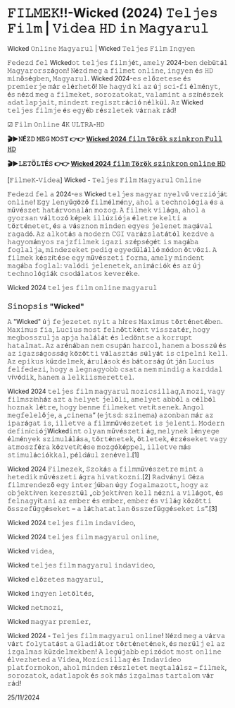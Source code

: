 # 𝙵𝙸𝙻𝙼𝙴𝙺!!-Wicked (2024) 𝚃𝚎𝚕𝚓𝚎𝚜 𝙵𝚒𝚕𝚖 | 𝚅𝚒𝚍𝚎𝚊 𝙷𝙳 𝚒𝚗 𝙼𝚊𝚐𝚢𝚊𝚛𝚞𝚕

Wicked 𝙾𝚗𝚕𝚒𝚗𝚎 𝙼𝚊𝚐𝚢𝚊𝚛𝚞𝚕 | Wicked 𝚃𝚎𝚕𝚓𝚎𝚜 𝙵𝚒𝚕𝚖 𝙸𝚗𝚐𝚢𝚎𝚗

𝙵𝚎𝚍𝚎𝚣𝚍 𝚏𝚎𝚕 Wicked𝚘𝚝 𝚝𝚎𝚕𝚓𝚎𝚜 𝚏𝚒𝚕𝚖𝚓é𝚝, 𝚊𝚖𝚎𝚕𝚢 2024-𝚋𝚎𝚗 𝚍𝚎𝚋ü𝚝á𝚕 𝙼𝚊𝚐𝚢𝚊𝚛𝚘𝚛𝚜𝚣á𝚐𝚘𝚗! 𝙽é𝚣𝚍 𝚖𝚎𝚐 𝚊 𝚏𝚒𝚕𝚖𝚎𝚝 𝚘𝚗𝚕𝚒𝚗𝚎, 𝚒𝚗𝚐𝚢𝚎𝚗 é𝚜 𝙷𝙳 𝚖𝚒𝚗ő𝚜é𝚐𝚋𝚎𝚗, 𝙼𝚊𝚐𝚢𝚊𝚛𝚞𝚕. Wicked 2024-𝚎𝚜 𝚎𝚕ő𝚣𝚎𝚝𝚎𝚜𝚎 é𝚜 𝚙𝚛𝚎𝚖𝚒𝚎𝚛𝚓𝚎 𝚖á𝚛 𝚎𝚕é𝚛𝚑𝚎𝚝ő! 𝙽𝚎 𝚑𝚊𝚐𝚢𝚍 𝚔𝚒 𝚊𝚣 ú𝚓 𝚜𝚌𝚒-𝚏𝚒 é𝚕𝚖é𝚗𝚢𝚝, é𝚜 𝚗é𝚣𝚍 𝚖𝚎𝚐 𝚊 𝚏𝚒𝚕𝚖𝚎𝚔𝚎𝚝, 𝚜𝚘𝚛𝚘𝚣𝚊𝚝𝚘𝚔𝚊𝚝, 𝚟𝚊𝚕𝚊𝚖𝚒𝚗𝚝 𝚊 𝚜𝚣í𝚗é𝚜𝚣𝚎𝚔 𝚊𝚍𝚊𝚝𝚕𝚊𝚙𝚓𝚊𝚒𝚝, 𝚖𝚒𝚗𝚍𝚎𝚣𝚝 𝚛𝚎𝚐𝚒𝚜𝚣𝚝𝚛á𝚌𝚒ó 𝚗é𝚕𝚔ü𝚕. 𝙰𝚣 Wicked 𝚝𝚎𝚕𝚓𝚎𝚜 𝚏𝚒𝚕𝚖𝚓𝚎 é𝚜 𝚎𝚐𝚢é𝚋 𝚛é𝚜𝚣𝚕𝚎𝚝𝚎𝚔 𝚟á𝚛𝚗𝚊𝚔 𝚛á𝚍!

☑ 𝙵𝚒𝚕𝚖 𝙾𝚗𝚕𝚒𝚗𝚎 4𝙺 𝚄𝙻𝚃𝚁𝙰-𝙷𝙳  

**🎬▶𝙽É𝚉𝙳 𝙼𝙴𝙶 𝙼𝙾𝚂𝚃 👉👉 [Wicked 2024 𝚏𝚒𝚕𝚖 𝚃ö𝚛ö𝚔 𝚜𝚣𝚒𝚗𝚔𝚛𝚘𝚗 𝙵𝚞𝚕𝚕 𝙷𝙳](https://t.co/XXw1zuLuqa)**

**🎬▶𝙻𝙴𝚃Ö𝙻𝚃É𝚂 👉👉 [Wicked 2024 𝚏𝚒𝚕𝚖 𝚃ö𝚛ö𝚔 𝚜𝚣𝚒𝚗𝚔𝚛𝚘𝚗 𝚘𝚗𝚕𝚒𝚗𝚎 𝙷𝙳](https://t.co/XXw1zuLuqa)**

[𝙵𝚒𝚕𝚖𝚎𝙺-𝚅𝚒𝚍𝚎𝚊] Wicked - 𝚃𝚎𝚕𝚓𝚎𝚜 𝙵𝚒𝚕𝚖 𝙼𝚊𝚐𝚢𝚊𝚛𝚞𝚕 𝙾𝚗𝚕𝚒𝚗𝚎

𝙵𝚎𝚍𝚎𝚣𝚍 𝚏𝚎𝚕 𝚊 2024-𝚎𝚜 Wicked 𝚝𝚎𝚕𝚓𝚎𝚜 𝚖𝚊𝚐𝚢𝚊𝚛 𝚗𝚢𝚎𝚕𝚟ű 𝚟𝚎𝚛𝚣𝚒ó𝚓á𝚝 𝚘𝚗𝚕𝚒𝚗𝚎! 𝙴𝚐𝚢 𝚕𝚎𝚗𝚢ű𝚐ö𝚣ő 𝚏𝚒𝚕𝚖é𝚕𝚖é𝚗𝚢, 𝚊𝚑𝚘𝚕 𝚊 𝚝𝚎𝚌𝚑𝚗𝚘𝚕ó𝚐𝚒𝚊 é𝚜 𝚊 𝚖ű𝚟é𝚜𝚣𝚎𝚝 𝚑𝚊𝚝á𝚛𝚟𝚘𝚗𝚊𝚕á𝚗 𝚖𝚘𝚣𝚘𝚐. 𝙰 𝚏𝚒𝚕𝚖𝚎𝚔 𝚟𝚒𝚕á𝚐𝚊, 𝚊𝚑𝚘𝚕 𝚊 𝚐𝚢𝚘𝚛𝚜𝚊𝚗 𝚟á𝚕𝚝𝚘𝚣ó 𝚔é𝚙𝚎𝚔 𝚒𝚕𝚕ú𝚣𝚒ó𝚓𝚊 é𝚕𝚎𝚝𝚛𝚎 𝚔𝚎𝚕𝚝𝚒 𝚊 𝚝ö𝚛𝚝é𝚗𝚎𝚝𝚎𝚝, é𝚜 𝚊 𝚟á𝚜𝚣𝚗𝚘𝚗 𝚖𝚒𝚗𝚍𝚎𝚗 𝚎𝚐𝚢𝚎𝚜 𝚓𝚎𝚕𝚎𝚗𝚎𝚝 𝚖𝚊𝚐á𝚟𝚊𝚕 𝚛𝚊𝚐𝚊𝚍ó. 𝙰𝚣 𝚊𝚕𝚔𝚘𝚝á𝚜 𝚊 𝚖𝚘𝚍𝚎𝚛𝚗 𝙲𝙶𝙸 𝚟𝚊𝚛á𝚣𝚜𝚕𝚊𝚝á𝚝ó𝚕 𝚔𝚎𝚣𝚍𝚟𝚎 𝚊 𝚑𝚊𝚐𝚢𝚘𝚖á𝚗𝚢𝚘𝚜 𝚛𝚊𝚓𝚣𝚏𝚒𝚕𝚖𝚎𝚔 𝚒𝚐𝚊𝚣𝚒 𝚜𝚣é𝚙𝚜é𝚐é𝚝 𝚒𝚜 𝚖𝚊𝚐á𝚋𝚊 𝚏𝚘𝚐𝚕𝚊𝚕𝚓𝚊, 𝚖𝚒𝚗𝚍𝚎𝚣𝚎𝚔𝚎𝚝 𝚙𝚎𝚍𝚒𝚐 𝚎𝚐𝚢𝚎𝚍ü𝚕á𝚕𝚕ó 𝚖ó𝚍𝚘𝚗 ö𝚝𝚟ö𝚣𝚒. 𝙰 𝚏𝚒𝚕𝚖𝚎𝚔 𝚔é𝚜𝚣í𝚝é𝚜𝚎 𝚎𝚐𝚢 𝚖ű𝚟é𝚜𝚣𝚎𝚝𝚒 𝚏𝚘𝚛𝚖𝚊, 𝚊𝚖𝚎𝚕𝚢 𝚖𝚒𝚗𝚍𝚎𝚗𝚝 𝚖𝚊𝚐á𝚋𝚊 𝚏𝚘𝚐𝚕𝚊𝚕: 𝚟𝚊𝚕ó𝚍𝚒 𝚓𝚎𝚕𝚎𝚗𝚎𝚝𝚎𝚔, 𝚊𝚗𝚒𝚖á𝚌𝚒ó𝚔 é𝚜 𝚊𝚣 ú𝚓 𝚝𝚎𝚌𝚑𝚗𝚘𝚕ó𝚐𝚒á𝚔 𝚌𝚜𝚘𝚍á𝚕𝚊𝚝𝚘𝚜 𝚔𝚎𝚟𝚎𝚛é𝚔𝚎.

Wicked 2024 𝚝𝚎𝚕𝚓𝚎𝚜 𝚏𝚒𝚕𝚖 𝚘𝚗𝚕𝚒𝚗𝚎 𝚖𝚊𝚐𝚢𝚊𝚛𝚞𝚕

### 𝚂𝚒𝚗𝚘𝚙𝚜𝚒𝚜 "Wicked"  

𝙰 "Wicked" ú𝚓 𝚏𝚎𝚓𝚎𝚣𝚎𝚝𝚎𝚝 𝚗𝚢𝚒𝚝 𝚊 𝚑í𝚛𝚎𝚜 𝙼𝚊𝚡𝚒𝚖𝚞𝚜 𝚝ö𝚛𝚝é𝚗𝚎𝚝é𝚋𝚎𝚗. 𝙼𝚊𝚡𝚒𝚖𝚞𝚜 𝚏𝚒𝚊, 𝙻𝚞𝚌𝚒𝚞𝚜 𝚖𝚘𝚜𝚝 𝚏𝚎𝚕𝚗ő𝚝𝚝𝚔é𝚗𝚝 𝚟𝚒𝚜𝚜𝚣𝚊𝚝é𝚛, 𝚑𝚘𝚐𝚢 𝚖𝚎𝚐𝚋𝚘𝚜𝚜𝚣𝚞𝚕𝚓𝚊 𝚊𝚙𝚓𝚊 𝚑𝚊𝚕á𝚕á𝚝 é𝚜 𝚕𝚎𝚍ö𝚗𝚝𝚜𝚎 𝚊 𝚔𝚘𝚛𝚛𝚞𝚙𝚝 𝚑𝚊𝚝𝚊𝚕𝚖𝚊𝚝. 𝙰𝚣 𝚊𝚛é𝚗á𝚋𝚊𝚗 𝚗𝚎𝚖 𝚌𝚜𝚞𝚙á𝚗 𝚑𝚊𝚛𝚌𝚘𝚕, 𝚑𝚊𝚗𝚎𝚖 𝚊 𝚋𝚘𝚜𝚜𝚣ú é𝚜 𝚊𝚣 𝚒𝚐𝚊𝚣𝚜á𝚐𝚘𝚜𝚜á𝚐 𝚔ö𝚣ö𝚝𝚝𝚒 𝚟á𝚕𝚊𝚜𝚣𝚝á𝚜 𝚜ú𝚕𝚢á𝚝 𝚒𝚜 𝚌𝚒𝚙𝚎𝚕𝚗𝚒 𝚔𝚎𝚕𝚕. 𝙰𝚣 𝚎𝚙𝚒𝚔𝚞𝚜 𝚔ü𝚣𝚍𝚎𝚕𝚖𝚎𝚔, á𝚛𝚞𝚕á𝚜𝚘𝚔 é𝚜 𝚋á𝚝𝚘𝚛𝚜á𝚐 ú𝚝𝚓á𝚗 𝙻𝚞𝚌𝚒𝚞𝚜 𝚏𝚎𝚕𝚏𝚎𝚍𝚎𝚣𝚒, 𝚑𝚘𝚐𝚢 𝚊 𝚕𝚎𝚐𝚗𝚊𝚐𝚢𝚘𝚋𝚋 𝚌𝚜𝚊𝚝𝚊 𝚗𝚎𝚖 𝚖𝚒𝚗𝚍𝚒𝚐 𝚊 𝚔𝚊𝚛𝚍𝚍𝚊𝚕 𝚟í𝚟ó𝚍𝚒𝚔, 𝚑𝚊𝚗𝚎𝚖 𝚊 𝚕𝚎𝚕𝚔𝚒𝚒𝚜𝚖𝚎𝚛𝚎𝚝𝚝𝚎𝚕.

Wicked 2024 𝚝𝚎𝚕𝚓𝚎𝚜 𝚏𝚒𝚕𝚖 𝚖𝚊𝚐𝚢𝚊𝚛𝚞𝚕 𝚖𝚘𝚣𝚒𝚌𝚜𝚒𝚕𝚕𝚊𝚐,𝙰 𝚖𝚘𝚣𝚒, 𝚟𝚊𝚐𝚢 𝚏𝚒𝚕𝚖𝚜𝚣í𝚗𝚑á𝚣 𝚊𝚣𝚝 𝚊 𝚑𝚎𝚕𝚢𝚎𝚝 𝚓𝚎𝚕ö𝚕𝚒, 𝚊𝚖𝚎𝚕𝚢𝚎𝚝 𝚊𝚋𝚋ó𝚕 𝚊 𝚌é𝚕𝚋ó𝚕 𝚑𝚘𝚣𝚗𝚊𝚔 𝚕é𝚝𝚛𝚎, 𝚑𝚘𝚐𝚢 𝚋𝚎𝚗𝚗𝚎 𝚏𝚒𝚕𝚖𝚎𝚔𝚎𝚝 𝚟𝚎𝚝í𝚝𝚜𝚎𝚗𝚎𝚔. 𝙰𝚗𝚐𝚘𝚕 𝚖𝚎𝚐𝚏𝚎𝚕𝚎𝚕ő𝚓𝚎, 𝚊 „𝚌𝚒𝚗𝚎𝚖𝚊” (𝚎𝚓𝚝𝚜𝚍: 𝚜𝚣𝚒𝚗𝚎𝚖𝚊) 𝚊𝚣𝚘𝚗𝚋𝚊𝚗 𝚖á𝚛 𝚊𝚣 𝚒𝚙𝚊𝚛á𝚐𝚊𝚝 𝚒𝚜, 𝚒𝚕𝚕𝚎𝚝𝚟𝚎 𝚊 𝚏𝚒𝚕𝚖𝚖ű𝚟é𝚜𝚣𝚎𝚝𝚎𝚝 𝚒𝚜 𝚓𝚎𝚕𝚎𝚗𝚝𝚒. 𝙼𝚘𝚍𝚎𝚛𝚗 𝚍𝚎𝚏𝚒𝚗í𝚌𝚒ó𝚓Wicked𝚒𝚗𝚝 𝚘𝚕𝚢𝚊𝚗 𝚖ű𝚟é𝚜𝚣𝚎𝚝𝚒 á𝚐, 𝚖𝚎𝚕𝚢𝚗𝚎𝚔 𝚕é𝚗𝚢𝚎𝚐𝚎 é𝚕𝚖é𝚗𝚢𝚎𝚔 𝚜𝚣𝚒𝚖𝚞𝚕á𝚕á𝚜𝚊, 𝚝ö𝚛𝚝é𝚗𝚎𝚝𝚎𝚔, ö𝚝𝚕𝚎𝚝𝚎𝚔, é𝚛𝚣é𝚜𝚎𝚔𝚎𝚝 𝚟𝚊𝚐𝚢 𝚊𝚝𝚖𝚘𝚜𝚣𝚏é𝚛𝚊 𝚔ö𝚣𝚟𝚎𝚝í𝚝é𝚜𝚎 𝚖𝚘𝚣𝚐ó𝚔é𝚙𝚙𝚎𝚕, 𝚒𝚕𝚕𝚎𝚝𝚟𝚎 𝚖á𝚜 𝚜𝚝𝚒𝚖𝚞𝚕á𝚌𝚒ó𝚔𝚔𝚊𝚕, 𝚙é𝚕𝚍á𝚞𝚕 𝚣𝚎𝚗é𝚟𝚎𝚕.[1]

Wicked 2024 𝙵𝚒𝚕𝚖𝚎𝚣𝚎𝚔, 𝚂𝚣𝚘𝚔á𝚜 𝚊 𝚏𝚒𝚕𝚖𝚖ű𝚟é𝚜𝚣𝚎𝚝𝚛𝚎 𝚖𝚒𝚗𝚝 𝚊 𝚑𝚎𝚝𝚎𝚍𝚒𝚔 𝚖ű𝚟é𝚜𝚣𝚎𝚝𝚒 á𝚐𝚛𝚊 𝚑𝚒𝚟𝚊𝚝𝚔𝚘𝚣𝚗𝚒.[2] 𝚁𝚊𝚍𝚟á𝚗𝚢𝚒 𝙶é𝚣𝚊 𝚏𝚒𝚕𝚖𝚛𝚎𝚗𝚍𝚎𝚣ő 𝚎𝚐𝚢 𝚒𝚗𝚝𝚎𝚛𝚓ú𝚋𝚊𝚗 ú𝚐𝚢 𝚏𝚘𝚐𝚊𝚕𝚖𝚊𝚣𝚘𝚝𝚝, 𝚑𝚘𝚐𝚢 𝚊𝚣 𝚘𝚋𝚓𝚎𝚔𝚝í𝚟𝚎𝚗 𝚔𝚎𝚛𝚎𝚜𝚣𝚝ü𝚕 „𝚘𝚋𝚓𝚎𝚔𝚝í𝚟𝚎𝚗 𝚔𝚎𝚕𝚕 𝚗é𝚣𝚗𝚒 𝚊 𝚟𝚒𝚕á𝚐𝚘𝚝, é𝚜 𝚏𝚎𝚕𝚗𝚊𝚐𝚢í𝚝𝚊𝚗𝚒 𝚊𝚣 𝚎𝚖𝚋𝚎𝚛 é𝚜 𝚎𝚖𝚋𝚎𝚛, 𝚎𝚖𝚋𝚎𝚛 é𝚜 𝚟𝚒𝚕á𝚐 𝚔ö𝚣ö𝚝𝚝𝚒 ö𝚜𝚜𝚣𝚎𝚏ü𝚐𝚐é𝚜𝚎𝚔𝚎𝚝 – 𝚊 𝚕á𝚝𝚑𝚊𝚝𝚊𝚝𝚕𝚊𝚗 ö𝚜𝚜𝚣𝚎𝚏ü𝚐𝚐é𝚜𝚎𝚔𝚎𝚝 𝚒𝚜”.[3]

Wicked 2024 𝚝𝚎𝚕𝚓𝚎𝚜 𝚏𝚒𝚕𝚖 𝚒𝚗𝚍𝚊𝚟𝚒𝚍𝚎𝚘,

Wicked 2024 𝚝𝚎𝚕𝚓𝚎𝚜 𝚏𝚒𝚕𝚖 𝚖𝚊𝚐𝚢𝚊𝚛𝚞𝚕 𝚘𝚗𝚕𝚒𝚗𝚎,

Wicked 𝚟𝚒𝚍𝚎𝚊,

Wicked 𝚝𝚎𝚕𝚓𝚎𝚜 𝚏𝚒𝚕𝚖 𝚖𝚊𝚐𝚢𝚊𝚛𝚞𝚕 𝚒𝚗𝚍𝚊𝚟𝚒𝚍𝚎𝚘,

Wicked 𝚎𝚕ő𝚣𝚎𝚝𝚎𝚜 𝚖𝚊𝚐𝚢𝚊𝚛𝚞𝚕,

Wicked 𝚒𝚗𝚐𝚢𝚎𝚗 𝚕𝚎𝚝ö𝚕𝚝é𝚜,

Wicked 𝚗𝚎𝚝𝚖𝚘𝚣𝚒,

Wicked 𝚖𝚊𝚐𝚢𝚊𝚛 𝚙𝚛𝚎𝚖𝚒𝚎𝚛,

Wicked 2024 - 𝚃𝚎𝚕𝚓𝚎𝚜 𝚏𝚒𝚕𝚖 𝚖𝚊𝚐𝚢𝚊𝚛𝚞𝚕 𝚘𝚗𝚕𝚒𝚗𝚎! 𝙽é𝚣𝚍 𝚖𝚎𝚐 𝚊 𝚟á𝚛𝚟𝚊 𝚟á𝚛𝚝 𝚏𝚘𝚕𝚢𝚝𝚊𝚝á𝚜𝚝 𝚊 𝙶𝚕𝚊𝚍𝚒á𝚝𝚘𝚛 𝚝ö𝚛𝚝é𝚗𝚎𝚝é𝚗𝚎𝚔, é𝚜 𝚖𝚎𝚛ü𝚕𝚓 𝚎𝚕 𝚊𝚣 𝚒𝚣𝚐𝚊𝚕𝚖𝚊𝚜 𝚔ü𝚣𝚍𝚎𝚕𝚖𝚎𝚔𝚋𝚎𝚗! 𝙰 𝚕𝚎𝚐ú𝚓𝚊𝚋𝚋 𝚎𝚙𝚒𝚣ó𝚍𝚘𝚝 𝚖𝚘𝚜𝚝 𝚘𝚗𝚕𝚒𝚗𝚎 é𝚕𝚟𝚎𝚣𝚑𝚎𝚝𝚎𝚍 𝚊 𝚅𝚒𝚍𝚎𝚊, 𝙼𝚘𝚣𝚒𝚌𝚜𝚒𝚕𝚕𝚊𝚐 é𝚜 𝙸𝚗𝚍𝚊𝚟𝚒𝚍𝚎𝚘 𝚙𝚕𝚊𝚝𝚏𝚘𝚛𝚖𝚘𝚔𝚘𝚗, 𝚊𝚑𝚘𝚕 𝚖𝚒𝚗𝚍𝚎𝚗 𝚛é𝚜𝚣𝚕𝚎𝚝𝚎𝚝 𝚖𝚎𝚐𝚝𝚊𝚕á𝚕𝚜𝚣 – 𝚏𝚒𝚕𝚖𝚎𝚔, 𝚜𝚘𝚛𝚘𝚣𝚊𝚝𝚘𝚔, 𝚊𝚍𝚊𝚝𝚕𝚊𝚙𝚘𝚔 é𝚜 𝚜𝚘𝚔 𝚖á𝚜 𝚒𝚣𝚐𝚊𝚕𝚖𝚊𝚜 𝚝𝚊𝚛𝚝𝚊𝚕𝚘𝚖 𝚟á𝚛 𝚛á𝚍!

25/11/2024
